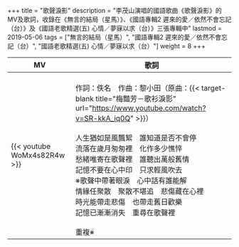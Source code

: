 +++
title = "歌聲淚影"
description = "李茂山演唱的國語歌曲《歌聲淚影》的MV及歌詞，收錄在《無言的結局（星馬）》、《國語專輯2 遲來的愛／依然不會忘記（台）》及《國語老歌精選(五) 心情／夢寐以求（台）》三張專輯中"
lastmod = 2019-05-06
tags = ["無言的結局（星馬）", "國語專輯2 遲來的愛／依然不會忘記（台）", "國語老歌精選(五) 心情／夢寐以求（台）"]
weight = 8
+++

MV  | 歌詞  
--------------|-------
{{< youtube WoMx4s82R4w >}}|<br/>作詞：佚名　作曲：黎小田（原曲：{{< target-blank title="梅豔芳－歌衫淚影" url="https://www.youtube.com/watch?v=SR-kkA_iq0Q" >}}）<br/><br/>人生猶如是風飄絮　誰知道是否不會停<br/>流落在歲月匆匆裡　化作多少憔悴<br/>愁緒唯寄在歌聲裡　誰聽出萬般舊情<br/>記憶不要在心中印　只求輕風吹去<br/>※歌聲中帶著眼淚　心中話有誰能解<br/>情緣任聚散　聚散不堪追　悲傷藏在心裡<br/>時光能帶走悲傷　也帶走舊日歡樂<br/>記憶已漸漸消失　重尋在歌聲裡<br/><br/>重複※